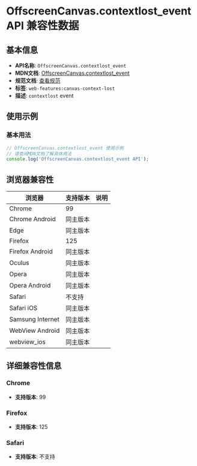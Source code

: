 # OffscreenCanvas.contextlost_event API 兼容性数据

## 基本信息

- **API名称**: `OffscreenCanvas.contextlost_event`
- **MDN文档**: [OffscreenCanvas.contextlost_event](https://developer.mozilla.org/docs/Web/API/OffscreenCanvas/contextlost_event)
- **规范文档**: [查看规范](https://html.spec.whatwg.org/multipage/indices.html#event-contextlost,https://html.spec.whatwg.org/multipage/canvas.html#handler-offscreencanvas-oncontextlost)
- **标签**: `web-features:canvas-context-lost`
- **描述**: `contextlost` event

## 使用示例

### 基本用法

```javascript
// OffscreenCanvas.contextlost_event 使用示例
// 请查阅MDN文档了解具体用法
console.log('OffscreenCanvas.contextlost_event API');
```

## 浏览器兼容性

| 浏览器 | 支持版本 | 说明 |
|--------|----------|------|
| Chrome | 99 |  |
| Chrome Android | 同主版本 |  |
| Edge | 同主版本 |  |
| Firefox | 125 |  |
| Firefox Android | 同主版本 |  |
| Oculus | 同主版本 |  |
| Opera | 同主版本 |  |
| Opera Android | 同主版本 |  |
| Safari | 不支持 |  |
| Safari iOS | 同主版本 |  |
| Samsung Internet | 同主版本 |  |
| WebView Android | 同主版本 |  |
| webview_ios | 同主版本 |  |

## 详细兼容性信息

### Chrome

- **支持版本**: 99

### Firefox

- **支持版本**: 125

### Safari

- **支持版本**: 不支持

